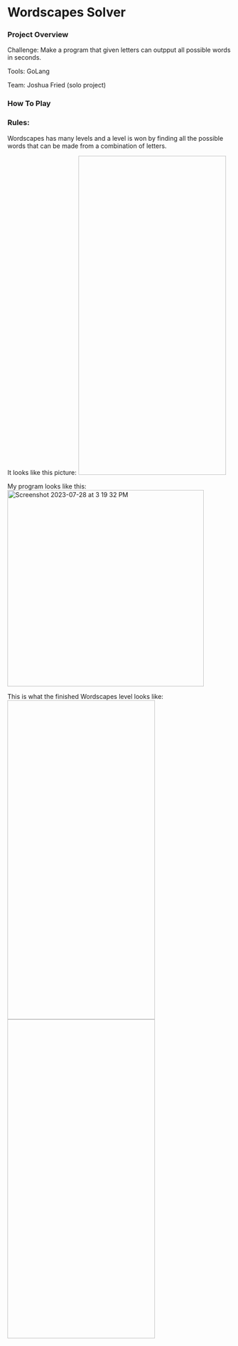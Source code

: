 # Wordscapes Solver 

### Project Overview

Challenge: Make a program that given letters can outpput all possible words in seconds.

Tools: GoLang

Team: Joshua Fried (solo project)
### How To Play 

### Rules: 
Wordscapes has many levels and a level is won by finding all the possible words that can be made from a combination of letters. 

It looks like this picture: 
<img scr="https://github.com/Josh-Fried/Portfolio/assets/98046392/c60366a4-ae98-469d-a0c4-d622cb65a1cb" width="332" height="718">

My program looks like this: 
<img width="442" alt="Screenshot 2023-07-28 at 3 19 32 PM" src="https://github.com/Josh-Fried/Portfolio/assets/98046392/c4611c3d-8816-44b8-9ece-301445cf3856">


This is what the finished Wordscapes level looks like: 
<img scr="https://github.com/Josh-Fried/Portfolio/assets/98046392/6bf4140f-1639-467c-9325-315f91f3a769" width="332" height="718">
<img scr="https://github.com/Josh-Fried/Portfolio/assets/98046392/a8ef500d-d372-48e0-b6dc-58848752e188" width="332" height="718">
